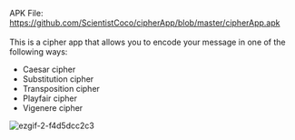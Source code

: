 APK File: https://github.com/ScientistCoco/cipherApp/blob/master/cipherApp.apk
</br>
</br>
This is a cipher app that allows you to encode your message in one of the following ways:
<ul>
<li> Caesar cipher </li>
<li> Substitution cipher </li>
<li> Transposition cipher </li>
<li> Playfair cipher </li>
<li> Vigenere cipher </li>
</ul>

![ezgif-2-f4d5dcc2c3](https://user-images.githubusercontent.com/30433825/38808399-66a1bf94-41c3-11e8-8831-084a6d731a17.gif)

